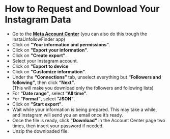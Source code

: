 # How to Request and Download Your Instagram Data

- Go to the **[Meta Account Center](https://accountscenter.instagram.com/info_and_permissions/?theme=dark)** (you can also do this trough the InstaUnfollowFinder app)
- Click on **"Your information and permissions"**.
- Click on **"Export your information"**.
- Click on **"Create export"**.
- Select your Instagram account.
- Click on **"Export to device**
- Click on **"Customize information"**.
- Under the **“Connections”** tab, unselect everything but **“Followers and following”**, then click **“Next”**. \
  (This will make you download only the followers and following lists)
- For **"Date range"**, select **"All time"**.
- For **"Format"**, select **"JSON"**.
- Click on **"Start export"**.
- Wait while your information is being prepared. This may take a while, and Instagram will send you an email once it’s ready.
- Once the file is ready, click **"Download"** in the Account Center page two times, then insert your password if needed.
- Unzip the downloaded file.
